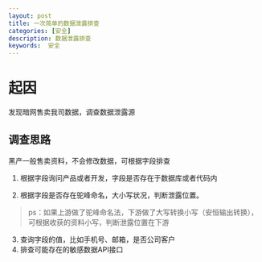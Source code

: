 ```yaml
---
layout: post
title: 一次简单的数据泄露排查
categories: [安全]
description: 数据泄露排查
keywords:  安全
---
```


# 起因

发现暗网售卖我司数据，调查数据泄露源



## 调查思路

黑产一般售卖资料，不会修改数据，可根据字段排查



1. 根据字段询问产品或者开发，字段是否存在于数据库或者代码内

2. 根据字段是否存在驼峰命名，大小写状况，判断泄露位置。

> ps：如果上游做了驼峰命名法，下游做了大写转换小写（安恒输出转换），可根据收获的资料小写，判断泄露位置在下游

3. 查询字段的值，比如手机号、邮箱，是否公司客户
3. 排查可能存在的敏感数据API接口